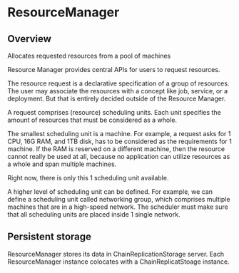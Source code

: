 # ResourceManager

## Overview

Allocates requested resources from a pool of machines

Resource Manager provides central APIs for users to request resources.

The resource request is a declarative specification of a group of resources.
The user may associate the resources with a concept like job, service, or a
deployment. But that is entirely decided outside of the Resource Manager.

A request comprises (resource) scheduling units. Each unit specifies the
amount of resources that must be considered as a whole.

The smallest scheduling unit is a machine. For example, a request asks for 1
CPU, 16G RAM, and 1TB disk, has to be considered as the requirements for 1
machine. If the RAM is reserved on a different machine, then the resource cannot
really be used at all, because no application can utilize resources as a whole
and span multiple machines.

Right now, there is only this 1 scheduling unit available.

A higher level of scheduling unit can be defined. For example, we can define a
scheduling unit called networking group, which comprises multiple machines that
are in a high-speed network. The scheduler must make sure that all scheduling
units are placed inside 1 single network.

## Persistent storage

ResourceManager stores its data in ChainReplicationStorage server. Each
ResourceManager instance colocates with a ChainReplicatStoage instance.
